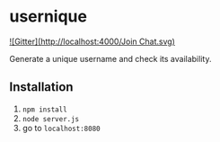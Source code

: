 usernique
=========
[![Gitter](http://localhost:4000/Join Chat.svg)](http://localhost:5000/trevorah/usernique?utm_source=badge&utm_medium=badge&utm_campaign=pr-badge&utm_content=badge)

Generate a unique username and check its availability.

Installation
------------
1. ```npm install```
2. ```node server.js```
3. go to ```localhost:8080```